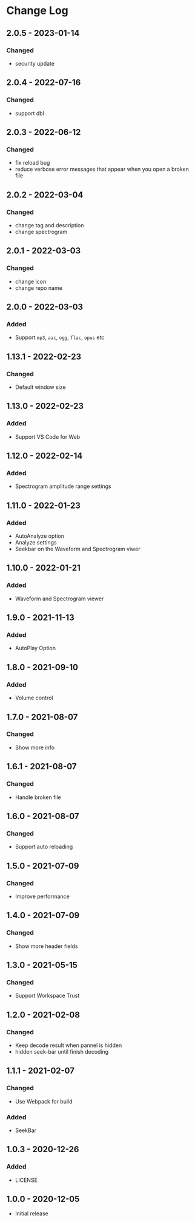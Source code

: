 # Change Log

## 2.0.5 - 2023-01-14  
### Changed  
- security update

## 2.0.4 - 2022-07-16  
### Changed  
- support dbl  

## 2.0.3 - 2022-06-12  
### Changed  
- fix reload bug  
- reduce verbose error messages that appear when you open a broken file

## 2.0.2 - 2022-03-04  
### Changed  
- change tag and description
- change spectrogram

## 2.0.1 - 2022-03-03  
### Changed  
- change icon 
- change repo name 

## 2.0.0 - 2022-03-03  
### Added 
- Support `mp3`, `aac`, `ogg`, `flac`, `opus` etc  

## 1.13.1 - 2022-02-23  
### Changed  
- Default window size

## 1.13.0 - 2022-02-23  
### Added  
- Support VS Code for Web  
  
## 1.12.0 - 2022-02-14   
### Added  
- Spectrogram amplitude range settings  

## 1.11.0 - 2022-01-23  
### Added  
- AutoAnalyze option  
- Analyze settings  
- Seekbar on the Waveform and Spectrogram viwer  

## 1.10.0 - 2022-01-21  
### Added  
- Waveform and Spectrogram viewer  

## 1.9.0 - 2021-11-13  
### Added  
- AutoPlay Option  

## 1.8.0 - 2021-09-10  
### Added  
- Volume control  

## 1.7.0 - 2021-08-07  
### Changed  
- Show more info  

## 1.6.1 - 2021-08-07  
### Changed  
- Handle broken file  

## 1.6.0 - 2021-08-07  
### Changed  
- Support auto reloading  

## 1.5.0 - 2021-07-09  
### Changed  
- Improve performance  

## 1.4.0 - 2021-07-09  
### Changed  
- Show more header fields  

## 1.3.0 - 2021-05-15  
### Changed  
- Support Workspace Trust  

## 1.2.0 - 2021-02-08  
### Changed  
- Keep decode result when pannel is hidden
- hidden seek-bar until finish decoding    

## 1.1.1 - 2021-02-07  
### Changed  
- Use Webpack for build  

### Added  
- SeekBar  

## 1.0.3 - 2020-12-26  
### Added  
- LICENSE  

## 1.0.0 - 2020-12-05  
- Initial release  
